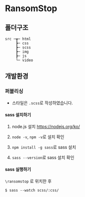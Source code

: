 # RansomStop

## 폴더구조
```
src ─┳─ html
     ┣─ css 
     ┣─ scss
     ┣─ img
     ┣─ js
     └─ video
```

## 개발환경
### 퍼블리싱
* 스타일은 `.scss`로 작성하였습니다.

#### sass 설치하기

1. node.js 설치
https://nodejs.org/ko/

2. `node -v`, `npm -v`로 설치 확인

3. `npm install -g sass`로 sass 설치

4. `sass --version`로 sass 설치 확인

#### sass 실행하기
`\ransomstop` 로 위치한 후
```
$ sass --watch scss/:css/
```